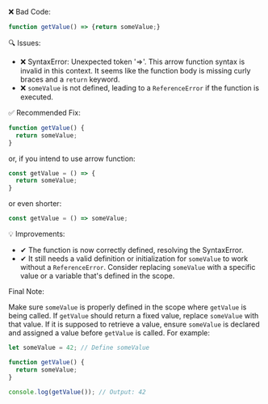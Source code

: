 ❌ Bad Code:
```javascript
function getValue() => {return someValue;}
```

🔍 Issues:
*   ❌ SyntaxError: Unexpected token '=>'. This arrow function syntax is invalid in this context. It seems like the function body is missing curly braces and a `return` keyword.
*   ❌ `someValue` is not defined, leading to a `ReferenceError` if the function is executed.

✅ Recommended Fix:

```javascript
function getValue() {
  return someValue;
}
```

or, if you intend to use arrow function:

```javascript
const getValue = () => {
  return someValue;
}
```

or even shorter:

```javascript
const getValue = () => someValue;
```

💡 Improvements:

*   ✔ The function is now correctly defined, resolving the SyntaxError.
*   ✔ It still needs a valid definition or initialization for `someValue` to work without a `ReferenceError`.  Consider replacing `someValue` with a specific value or a variable that's defined in the scope.

Final Note:

Make sure `someValue` is properly defined in the scope where `getValue` is being called. If `getValue` should return a fixed value, replace `someValue` with that value.  If it is supposed to retrieve a value, ensure `someValue` is declared and assigned a value before `getValue` is called. For example:

```javascript
let someValue = 42; // Define someValue

function getValue() {
  return someValue;
}

console.log(getValue()); // Output: 42
```
